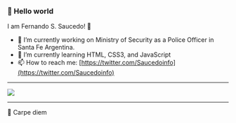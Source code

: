 ### 👋 Hello world 

I am Fernando S. Saucedo! :robot:	

- 🔭 I’m currently working on Ministry of Security as a Police Officer in Santa Fe Argentina.
- 🌱 I’m currently learning HTML, CSS3, and JavaScript
- 📫 How to reach me: [https://twitter.com/Saucedoinfo](https://twitter.com/Saucedoinfo)

---

![](https://pbs.twimg.com/profile_banners/961277451547627520/1584958205/1500x500)

---

💪 Carpe diem



